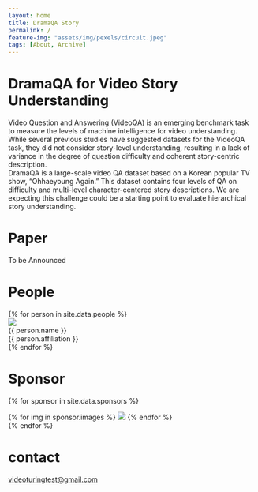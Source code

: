 ```yaml
---
layout: home
title: DramaQA Story
permalink: /
feature-img: "assets/img/pexels/circuit.jpeg"
tags: [About, Archive]
---
```


<link rel="stylesheet" href="/assets/css/member.css">
<link rel="stylesheet" href="/assets/css/sponsor.css">

<div class="about content-container">
  <h1 class = "content-title">
    DramaQA for Video Story Understanding
  </h1>
  <p class="content-item">
  Video Question and Answering (VideoQA) is an emerging benchmark task to measure the levels of machine intelligence for video understanding. While several previous studies have suggested datasets for the VideoQA task, they did not consider story-level understanding, resulting in a lack of variance in the degree of question difficulty and coherent story-centric description.
  <br />
  DramaQA is a large-scale video QA dataset based on a Korean popular TV show, “Ohhaeyoung Again.” This dataset contains four levels of QA on difficulty and multi-level character-centered story descriptions.
  We are expecting this challenge could be a starting point to evaluate hierarchical story understanding.
  </p>
</div>

<div class="paper content-container">
  <h1 class = "content-title">
    Paper
  </h1>
  <p class="content-item">
  To be Announced
  </p>
</div>

<div class="people content-container">
  <h1 class = "content-title">
    People
  </h1>
  <div class="content-item">
    {% for person in site.data.people %}
      <div class="member">
        <div class="member-profile">
          <img class="member-profile" src="{{person.src}}">
        </div>
        <div class="member-name member-name">
          {{ person.name }}
        </div>
        <div class="member-info member-position">
          {{ person.affiliation }}
        </div>
      </div>
    {% endfor %}
  </div>
</div>

<div class="sponsor content-container">
  <h1 class = "content-title">
    Sponsor
  </h1>

  {% for sponsor in site.data.sponsors %}
  <div class = "content-subcontainer">
    <div class="content-item">
      {% for img in sponsor.images %}
        <img src="{{ img.src }}">
      {% endfor %}
    </div>
  </div>
  {% endfor %}
</div>

<div class="contact content-container">
  <h1 class = "content-title">
    contact
  </h1>
  
  <div class = "content-subcontainer">
    <a id="link" href="mailto:videoturingtest@gmail.com">videoturingtest@gmail.com</a>
  </div>